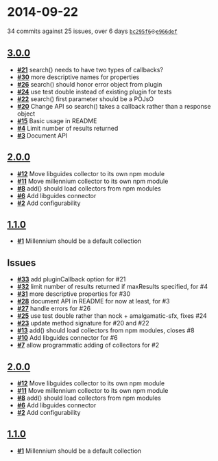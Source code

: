 # 2014-09-22
34 commits against 25 issues, over 6 days [`bc295f6`](https://github.com/ucsf-ckm/amalgamatic/commit/bc295f6)⎆[`e966def`](https://github.com/ucsf-ckm/amalgamatic/commit/e966def)

## [**3.0.0**](https://github.com/ucsf-ckm/amalgamatic/issues?milestone=3&state=closed)
- [**#21**](https://github.com/ucsf-ckm/amalgamatic/issues/21) search() needs to have two types of callbacks?
- [**#30**](https://github.com/ucsf-ckm/amalgamatic/issues/30) more descriptive names for properties
- [**#26**](https://github.com/ucsf-ckm/amalgamatic/issues/26) search() should honor error object from plugin
- [**#24**](https://github.com/ucsf-ckm/amalgamatic/issues/24) use test double instead of existing plugin for tests
- [**#22**](https://github.com/ucsf-ckm/amalgamatic/issues/22) search() first parameter should be a POJsO
- [**#20**](https://github.com/ucsf-ckm/amalgamatic/issues/20) Change API so search() takes a callback rather than a response object
- [**#15**](https://github.com/ucsf-ckm/amalgamatic/issues/15) Basic usage in README
- [**#4**](https://github.com/ucsf-ckm/amalgamatic/issues/4) Limit number of results returned
- [**#3**](https://github.com/ucsf-ckm/amalgamatic/issues/3) Document API

## [**2.0.0**](https://github.com/ucsf-ckm/amalgamatic/issues?milestone=2&state=closed)
- [**#12**](https://github.com/ucsf-ckm/amalgamatic/issues/12) Move libguides collector to its own npm module
- [**#11**](https://github.com/ucsf-ckm/amalgamatic/issues/11) Move millennium collector to its own npm module
- [**#8**](https://github.com/ucsf-ckm/amalgamatic/issues/8) add() should load collectors from npm modules
- [**#6**](https://github.com/ucsf-ckm/amalgamatic/issues/6) Add libguides connector
- [**#2**](https://github.com/ucsf-ckm/amalgamatic/issues/2) Add configurability

## [**1.1.0**](https://github.com/ucsf-ckm/amalgamatic/issues?milestone=1&state=closed)
- [**#1**](https://github.com/ucsf-ckm/amalgamatic/issues/1) Millennium should be a default collection


## Issues
- [**#33**](https://github.com/ucsf-ckm/amalgamatic/issues/33) add pluginCallback option for #21
- [**#32**](https://github.com/ucsf-ckm/amalgamatic/issues/32) limit number of results returned if maxResults specified, for #4
- [**#31**](https://github.com/ucsf-ckm/amalgamatic/issues/31) more descriptive properties for #30
- [**#28**](https://github.com/ucsf-ckm/amalgamatic/issues/28) document API in README for now at least, for #3
- [**#27**](https://github.com/ucsf-ckm/amalgamatic/issues/27) handle errors for #26
- [**#25**](https://github.com/ucsf-ckm/amalgamatic/issues/25) use test double rather than nock + amalgamatic-sfx, fixes #24
- [**#23**](https://github.com/ucsf-ckm/amalgamatic/issues/23) update method signature for #20 and #22
- [**#13**](https://github.com/ucsf-ckm/amalgamatic/issues/13) add() should load collectors from npm modules, closes #8
- [**#10**](https://github.com/ucsf-ckm/amalgamatic/issues/10) Add libguides connector for #6
- [**#7**](https://github.com/ucsf-ckm/amalgamatic/issues/7) allow programmatic adding of collectors for #2


## [**2.0.0**](https://github.com/ucsf-ckm/amalgamatic/issues?milestone=2&state=closed)
- [**#12**](https://github.com/ucsf-ckm/amalgamatic/issues/12) Move libguides collector to its own npm module
- [**#11**](https://github.com/ucsf-ckm/amalgamatic/issues/11) Move millennium collector to its own npm module
- [**#8**](https://github.com/ucsf-ckm/amalgamatic/issues/8) add() should load collectors from npm modules
- [**#6**](https://github.com/ucsf-ckm/amalgamatic/issues/6) Add libguides connector
- [**#2**](https://github.com/ucsf-ckm/amalgamatic/issues/2) Add configurability

## [**1.1.0**](https://github.com/ucsf-ckm/amalgamatic/issues?milestone=1&state=closed)
- [**#1**](https://github.com/ucsf-ckm/amalgamatic/issues/1) Millennium should be a default collection

